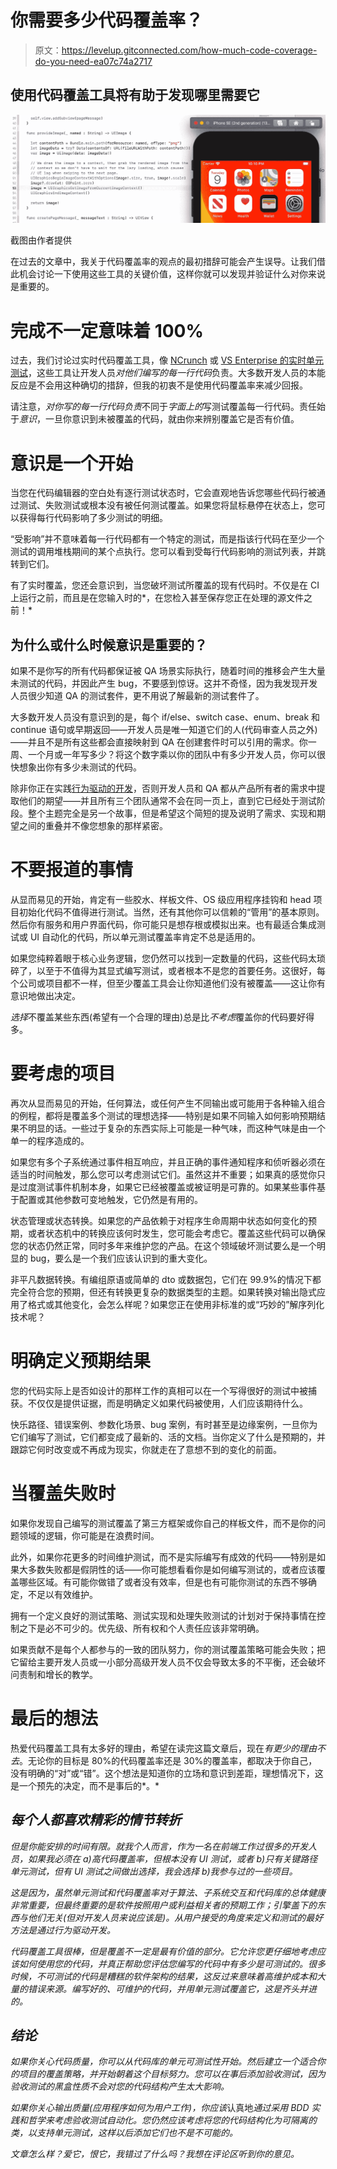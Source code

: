 # 你需要多少代码覆盖率？

> 原文：<https://levelup.gitconnected.com/how-much-code-coverage-do-you-need-ea07c74a2717>

## 使用代码覆盖工具将有助于发现哪里需要它

![](img/d7cb14a07790e61b1c228648ff2ea7d5.png)

截图由作者提供

在过去的文章中，我关于代码覆盖率的观点的最初措辞可能会产生误导。让我们借此机会讨论一下使用这些工具的关键价值，这样你就可以发现并验证什么对你来说是重要的。

# 完成不一定意味着 100%

过去，我们讨论过实时代码覆盖工具，像 [NCrunch](https://www.ncrunch.net/) 或 [VS Enterprise 的实时单元测试](https://docs.microsoft.com/en-us/visualstudio/test/live-unit-testing?view=vs-2019)，这些工具让开发人员*对他们编写的每一行代码*负责。大多数开发人员的本能反应是不会用这种确切的措辞，但我的初衷不是使用代码覆盖率来减少回报。

请注意，*对你写的每一行代码负责*不同于*字面上的*写测试覆盖每一行代码。责任始于*意识*，一旦你意识到未被覆盖的代码，就由你来辨别覆盖它是否有价值。

# 意识是一个开始

当您在代码编辑器的空白处有逐行测试状态时，它会直观地告诉您哪些代码行被通过测试、失败测试或根本没有被任何测试覆盖。如果您将鼠标悬停在状态上，您可以获得每行代码影响了多少测试的明细。

“受影响”并不意味着每一行代码都有一个特定的测试，而是指该行代码在至少一个测试的调用堆栈期间的某个点执行。您可以看到受每行代码影响的测试列表，并跳转到它们。

有了实时覆盖，您还会意识到，当您破坏测试所覆盖的现有代码时。不仅是在 CI 上运行之前，而且是在您输入时的*，在您检入甚至保存您正在处理的源文件之前！*

## 为什么或什么时候意识是重要的？

如果不是你写的所有代码都保证被 QA 场景实际执行，随着时间的推移会产生大量未测试的代码，并因此产生 bug，不要感到惊讶。这并不奇怪，因为我发现开发人员很少知道 QA 的测试套件，更不用说了解最新的测试套件了。

大多数开发人员没有意识到的是，每个 if/else、switch case、enum、break 和 continue 语句或早期返回——开发人员是唯一知道它们的人(代码审查人员之外)——并且不是所有这些都会直接映射到 QA 在创建套件时可以引用的需求。你一周、一个月或一年写多少？将这个数字乘以你的团队中有多少开发人员，你可以很快想象出你有多少未测试的代码。

除非你正在实践[行为驱动的开发](https://medium.com/@jeffreybakker/defining-and-measuring-software-behaviour-b542370e8b7d)，否则开发人员和 QA 都从产品所有者的需求中提取他们的期望——并且所有三个团队通常不会在同一页上，直到它已经处于测试阶段。整个主题完全是另一个故事，但是希望这个简短的提及说明了需求、实现和期望之间的重叠并不像您想象的那样紧密。

# 不要报道的事情

从显而易见的开始，肯定有一些胶水、样板文件、OS 级应用程序挂钩和 head 项目初始化代码不值得进行测试。当然，还有其他你可以信赖的“管用”的基本原则。然后你有服务和用户界面代码，你可能只是想存根或模拟出来。也有最适合集成测试或 UI 自动化的代码，所以单元测试覆盖率肯定不总是适用的。

如果您纯粹着眼于核心业务逻辑，您仍然可以找到一定数量的代码，这些代码太琐碎了，以至于不值得为其显式编写测试，或者根本不是您的首要任务。这很好，每个公司或项目都不一样，但至少覆盖工具会让你知道他们没有被覆盖——这让你有意识地做出决定。

*选择*不覆盖某些东西(希望有一个合理的理由)总是比*不考虑*覆盖你的代码要好得多。

# 要考虑的项目

再次从显而易见的开始，任何算法，或任何产生不同输出或可能用于各种输入组合的例程，都将是覆盖多个测试的理想选择——特别是如果不同输入如何影响预期结果不明显的话。一些过于复杂的东西实际上可能是一种气味，而这种气味是由一个单一的程序造成的。

如果您有多个子系统通过事件相互响应，并且正确的事件通知程序和侦听器必须在适当的时间触发，那么您可以考虑测试它们。虽然这并不重要；如果真的感觉你只是过度测试事件机制本身，如果它已经被覆盖或被证明是可靠的。如果某些事件基于配置或其他参数可变地触发，它仍然是有用的。

状态管理或状态转换。如果您的产品依赖于对程序生命周期中状态如何变化的预期，或者状态机中的转换应该何时发生，您可能会考虑它。覆盖这些代码可以确保您的状态仍然正常，同时多年来维护您的产品。在这个领域破坏测试要么是一个明显的 bug，要么是一个我们应该认识到的重大变化。

非平凡数据转换。有编组原语或简单的 dto 或数据包，它们在 99.9%的情况下都完全符合您的预期，但还有转换更复杂的数据类型的主题。如果转换对输出隐式应用了格式或其他变化，会怎么样呢？如果您正在使用非标准的或“巧妙的”解序列化技术呢？

# 明确定义预期结果

您的代码实际上是否如设计的那样工作的真相可以在一个写得很好的测试中被捕获。不仅仅是提供证据，而是明确定义如果代码被使用，人们应该期待什么。

快乐路径、错误案例、参数化场景、bug 案例，有时甚至是边缘案例，一旦你为它们编写了测试，它们都变成了最新的、活的文档。当你定义了什么是预期的，并跟踪它何时改变或不再成为现实，你就走在了意想不到的变化的前面。

# 当覆盖失败时

如果你发现自己编写的测试覆盖了第三方框架或你自己的样板文件，而不是你的问题领域的逻辑，你可能是在浪费时间。

此外，如果你花更多的时间维护测试，而不是实际编写有成效的代码——特别是如果大多数失败都是假阴性的话——你可能想看看你是如何编写测试的，或者应该覆盖哪些区域。有可能你做错了或者没有效率，但是也有可能你测试的东西不够确定，不足以有效维护。

拥有一个定义良好的测试策略、测试实现和处理失败测试的计划对于保持事情在控制之下是必不可少的。优先级、所有权和个人责任应该非常明确。

如果贡献不是每个人都参与的一致的团队努力，你的测试覆盖策略可能会失败；把它留给主要开发人员或一小部分高级开发人员不仅会导致太多的不平衡，还会破坏问责制和增长的教学。

# 最后的想法

热爱代码覆盖工具有太多好的理由，希望在读完这篇文章后，现在*有更少的理由不去*。无论你的目标是 80%的代码覆盖率还是 30%的覆盖率，都取决于你自己，没有明确的“对”或“错”。这个想法是知道你的立场和意识到差距，理想情况下，这是一个预先的决定，而不是事后的*。*

## *每个人都喜欢精彩的情节转折*

*但是你能安排的时间有限。就我个人而言，作为一名在前端工作过很多的开发人员，如果我必须在 a)高代码覆盖率，但根本没有 UI 测试，或者 b)只有关键路径单元测试，但有 UI 测试之间做出选择，我会选择 b)我参与过的一些项目。*

*这是因为，虽然单元测试和代码覆盖率对于算法、子系统交互和代码库的总体健康非常重要，但最终重要的是软件按照用户或利益相关者的预期工作；引擎盖下的东西与他们无关(但对开发人员来说应该是)。从用户接受的角度来定义和测试的最好方法是通过行为驱动开发。*

*代码覆盖工具很棒，但是覆盖不一定是最有价值的部分。它允许您更仔细地考虑应该如何使用您的代码，并真正帮助您评估您编写的代码中有多少是可测试的。很多时候，不可测试的代码是糟糕的软件架构的结果，这反过来意味着高维护成本和大量的错误来源。编写好的、可维护的代码，并用单元测试覆盖它，这是齐头并进的。*

## *结论*

*如果你关心代码质量，你可以从代码库的单元可测试性开始。然后建立一个适合你的项目的覆盖策略，并开始朝着这个目标努力。您可以在事后添加验收测试，因为验收测试的黑盒性质不会对您的代码结构产生太大影响。*

*如果你关心输出质量(应用程序如何为用户工作)，你应该*认真地*通过采用 BDD 实践和哲学来考虑验收测试自动化。您仍然应该考虑将您的代码结构化为可隔离的类，以支持单元测试，这样以后添加它们也不是不可能的。*

*文章怎么样？爱它，恨它，我错过了什么吗？我想在评论区听到你的意见。*
